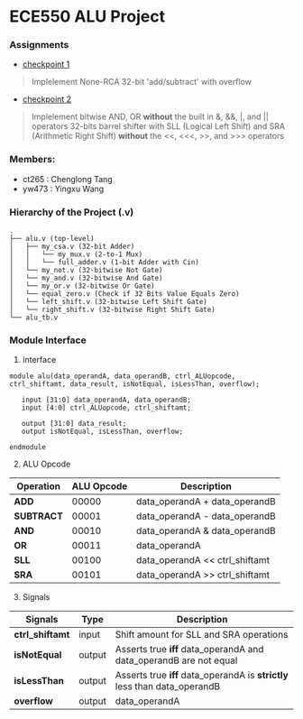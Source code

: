 # ECE550 ALU Project

### Assignments
* [checkpoint 1](https://docs.google.com/document/d/1kXd8SHjdnGrfRv0YibanIuTGTSrDy7iLgdmm2_ktL8U/edit)
> Implelement None-RCA 32-bit 'add/subtract' with overflow

* [checkpoint 2](https://docs.google.com/document/d/1UuaX3OY1PhBNmohwLkAjeX-P-0JZbrEk6nSe53Ot-s0/edit)
> Implelement bitwise AND, OR **without** the built in &, &&, |, and || operators
> 32-bits barrel shifter with SLL (Logical Left Shift) and SRA (Arithmetic Right Shift) **without** the <<, <<<, >>, and >>> operators

### Members:

* ct265 : Chenglong Tang
* yw473 : Yingxu Wang

### Hierarchy of the Project (.v)
    .
    ├── alu.v (top-level)
    │   ├── my_csa.v (32-bit Adder)
    │   │   └── my_mux.v (2-to-1 Mux)
    │   │   └── full_adder.v (1-bit Adder with Cin)
    │   └── my_not.v (32-bitwise Not Gate)
    │   └── my_and.v (32-bitwise And Gate)
    │   └── my_or.v (32-bitwise Or Gate)
    │   └── equal_zero.v (Check if 32 Bits Value Equals Zero)
    │   └── left_shift.v (32-bitwise Left Shift Gate)
    │   └── right_shift.v (32-bitwise Right Shift Gate)
    └── alu_tb.v

### Module Interface

1. interface
```
module alu(data_operandA, data_operandB, ctrl_ALUopcode, ctrl_shiftamt, data_result, isNotEqual, isLessThan, overflow);

   input [31:0] data_operandA, data_operandB;
   input [4:0] ctrl_ALUopcode, ctrl_shiftamt;

   output [31:0] data_result;
   output isNotEqual, isLessThan, overflow;

endmodule
```
2. ALU Opcode

Operation | ALU Opcode | Description
--- | --- | ---
**ADD** | 00000 | data_operandA + data_operandB
**SUBTRACT** | 00001 | data_operandA - data_operandB
**AND** | 00010 | data_operandA & data_operandB
**OR** | 00011 | data_operandA | data_operandB
**SLL** | 00100 | data_operandA << ctrl_shiftamt
**SRA** | 00101 | data_operandA >> ctrl_shiftamt

3. Signals

Signals | Type | Description
--- | --- | ---
**ctrl_shiftamt** | input | Shift amount for SLL and SRA operations
**isNotEqual** | output | Asserts true **iff** data_operandA and data_operandB are not equal
**isLessThan** | output | Asserts true **iff** data_operandA is **strictly** less than data_operandB
**overflow** | output | data_operandA | Asserts true **iff** there is an overflow in ADD or SUBTRACT

